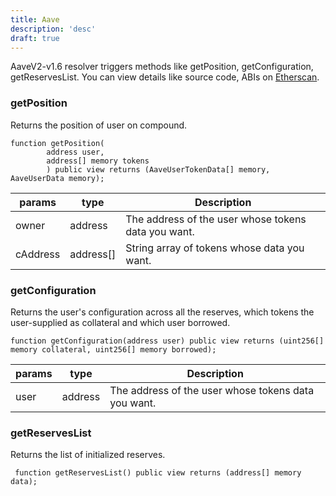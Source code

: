 ```yaml
---
title: Aave
description: 'desc'
draft: true 
---
```


AaveV2-v1.6 resolver triggers methods like getPosition, getConfiguration, getReservesList. You can view details like source code, ABIs on [Etherscan](https://etherscan.io/address/0xF0317C5Bc206F2291dd2f3eE9C4cDB5Bbb25418d).
### getPosition
Returns the position of user on compound.

```solidity
function getPosition(
        address user, 
        address[] memory tokens
        ) public view returns (AaveUserTokenData[] memory, AaveUserData memory);
```
| params | type | Description | 
| ------ | ---- | ----------- | 
| owner | address | The address of the user whose tokens data you want.|
| cAddress | address[] | String array of tokens whose data you want. |

### getConfiguration
Returns the user's configuration across all the reserves, which tokens the user-supplied as collateral and which user borrowed.
```solidity
function getConfiguration(address user) public view returns (uint256[] memory collateral, uint256[] memory borrowed);
```
| params | type | Description | 
| ------ | ---- | ----------- | 
| user | address | The address of the user whose tokens data you want.|

### getReservesList
Returns the list of initialized reserves.
```solidity
 function getReservesList() public view returns (address[] memory data);
```